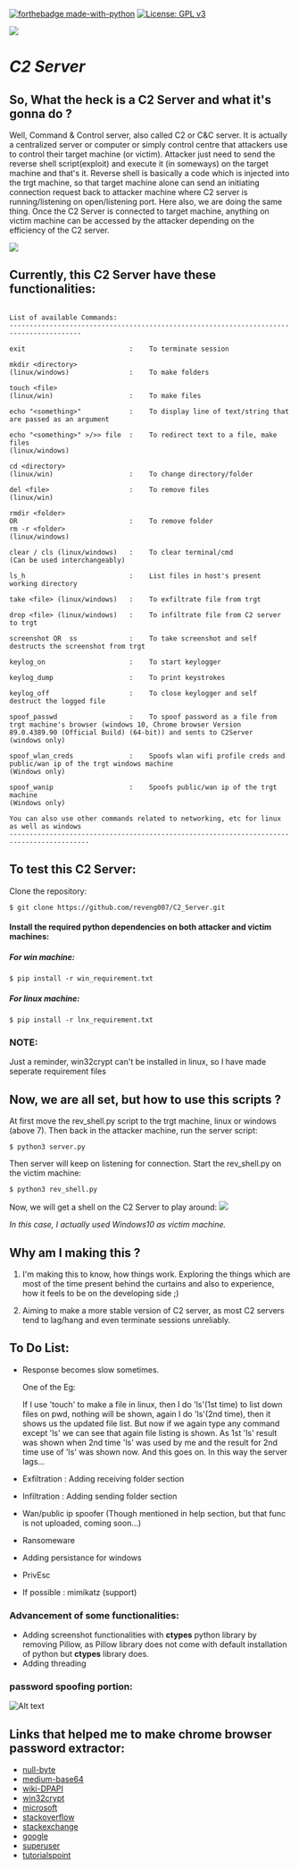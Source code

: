 [![forthebadge made-with-python](http://ForTheBadge.com/images/badges/made-with-python.svg)](https://www.python.org/)
[![License: GPL v3](https://img.shields.io/badge/License-GPL%20v3-blue.svg)](http://www.gnu.org/licenses/gpl-3.0)

![](https://github.com/reveng007/C2_Server/blob/main/images/banner.png?raw=true)

# ***C2 Server***

## So, What the heck is a C2 Server and what it's gonna do ?

Well, Command & Control server, also called C2 or C&C server. It is actually a centralized server or computer or simply control centre that attackers use to control their target machine (or victim). Attacker just need to send the reverse shell script(exploit) and execute it (in someways) on the target machine and that's it. Reverse shell is basically a code which is injected into the trgt machine, so that target machine alone can send an initiating connection request back to attacker machine where C2 server is running/listening on open/listening port. Here also, we are doing the same thing. Once the C2 Server is connected to target machine, anything on victim machine can be accessed by the attacker depending on the efficiency of the C2 server.

![](https://miro.medium.com/max/1162/1*aNtBQC4GG8klpMxvZ2_WuQ.png)

## Currently, this C2 Server have these functionalities:

```

List of available Commands:
----------------------------------------------------------------------------------------

exit                          :    To terminate session

mkdir <directory>
(linux/windows)               :    To make folders

touch <file>
(linux/win)                   :    To make files

echo "<something>"            :    To display line of text/string that are passed as an argument

echo "<something>" >/>> file  :    To redirect text to a file, make files
(linux/windows)

cd <directory>
(linux/win)                   :    To change directory/folder

del <file>                    :    To remove files
(linux/win)

rmdir <folder>
OR                            :    To remove folder
rm -r <folder>
(linux/windows)

clear / cls (linux/windows)   :    To clear terminal/cmd
(Can be used interchangeably)

ls_h                          :    List files in host's present working directory

take <file> (linux/windows)   :    To exfiltrate file from trgt

drop <file> (linux/windows)   :    To infiltrate file from C2 server to trgt

screenshot OR  ss             :    To take screenshot and self destructs the screenshot from trgt

keylog_on                     :    To start keylogger

keylog_dump                   :    To print keystrokes

keylog_off                    :    To close keylogger and self destruct the logged file

spoof_passwd                  :    To spoof password as a file from trgt machine's browser (windows 10, Chrome browser Version 89.0.4389.90 (Official Build) (64-bit)) and sents to C2Server
(windows only)

spoof_wlan_creds              :    Spoofs wlan wifi profile creds and public/wan ip of the trgt windows machine
(Windows only)

spoof_wanip                   :    Spoofs public/wan ip of the trgt machine
(Windows only)

You can also use other commands related to networking, etc for linux as well as windows
------------------------------------------------------------------------------------------
```
## To test this C2 Server:
Clone the repository:
```
$ git clone https://github.com/reveng007/C2_Server.git
```
#### Install the required python dependencies on both attacker and victim machines:
##### For win machine:
```
$ pip install -r win_requirement.txt
```
##### For linux machine:
```
$ pip install -r lnx_requirement.txt
```
### NOTE:
Just a reminder, win32crypt can't be installed in linux, so I have made seperate requirement files

## Now, we are all set, but how to use this scripts ?

At first move the rev_shell.py script to the trgt machine, linux or windows (above 7).
Then back in the attacker machine, run the server script:
```
$ python3 server.py
```
Then server will keep on listening for connection. Start the rev_shell.py on the victim machine:
```
$ python3 rev_shell.py
```
Now, we will get a shell on the C2 Server to play around:
![](https://github.com/reveng007/C2_Server/blob/main/images/shell.png?raw=true)

_In this case, I actually used Windows10 as victim machine._

## Why am I making this ?

1. I'm making this to know, how things work. Exploring the things which are most of the time present behind the curtains and also to experience, how it feels to be on the developing side ;)

2. Aiming to make a more stable version of C2 server, as most C2 servers tend to lag/hang and even terminate sessions unreliably.

## To Do List:
- Response becomes slow sometimes.

  One of the Eg: 
 
  If I use 'touch' to make a file in linux, then I do 'ls'(1st time) to list down files on pwd, nothing will be shown, again I do 'ls'(2nd time), then it shows us the updated file list. But now if we again type any command except 'ls'
    we can see that again file listing is shown. As 1st 'ls' result was shown when 2nd time 'ls' was
    used  by me and the result for 2nd time use of 'ls' was shown now. And this goes on.
In this way the server lags...

- Exfiltration : Adding receiving folder section
- Infiltration : Adding sending folder section
- Wan/public ip spoofer (Though mentioned in help section, but that func is not uploaded, coming soon...)
- Ransomeware
- Adding persistance for windows
- PrivEsc
- If possible : mimikatz (support)

### Advancement of some functionalities:

- Adding screenshot functionalities with **ctypes** python library by removing Pillow, as Pillow library does not come with default installation of python but **ctypes** library does.
- Adding threading

### password spoofing portion:

![Alt text](https://github.com/reveng007/C2_Server/blob/main/passwd_spoof.gif)

## Links that helped me to make chrome browser password extractor:

- [null-byte](https://null-byte.wonderhowto.com/forum/extract-passwords-password-extraction-with-passgetter-0339053/)
- [medium-base64](https://medium.com/swlh/powering-the-internet-with-base64-d823ec5df747)
- [wiki-DPAPI](https://en.wikipedia.org/wiki/Data_Protection_API)
- [win32crypt](https://yiyibooks.cn/__src__/meikunyuan6/pywin32/pywin32/PyWin32/win32crypt.html)
- [microsoft](https://docs.microsoft.com/en-us/windows/win32/api/dpapi/nf-dpapi-cryptprotectdata?redirectedfrom=MSDN)
- [stackoverflow](https://stackoverflow.com/questions/61099492/chrome-80-password-file-decryption-in-python)
- [stackexchange](https://crypto.stackexchange.com/questions/78095/iv-generation-best-practice-for-aes-256-cbc#:~:text=1%20Answer&text=answer%20was%20accepted%E2%80%A6-,I%20saw%20some%20SWIFT%20code%20that%20generates%20IV%20for%20AES,zA%2DZ0%2D9%20space.)
- [google](https://cloud.google.com/security/encryption-at-rest/default-encryption)
- [superuser](https://superuser.com/questions/146742/how-does-google-chrome-store-passwords#:~:text=The%20passwords%20are%20encrypted%20and,API%20function%20for%20encrypting%20data)
- [tutorialspoint](https://www.tutorialspoint.com/python_data_access/python_sqlite_cursor_object.htm)
